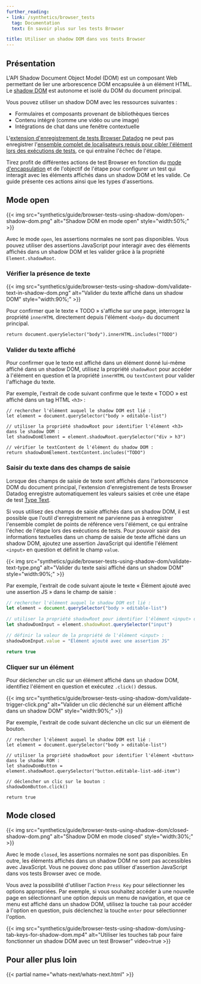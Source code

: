 ```yaml
---
further_reading:
- link: /synthetics/browser_tests
  tag: Documentation
  text: En savoir plus sur les tests Browser

title: Utiliser un shadow DOM dans vos tests Browser
---
```


## Présentation

L'API Shadow Document Object Model (DOM) est un composant Web permettant de lier une arborescence DOM encapsulée à un élément HTML. Le [shadow DOM][1] est autonome et isolé du DOM du document principal.

Vous pouvez utiliser un shadow DOM avec les ressources suivantes :

- Formulaires et composants provenant de bibliothèques tierces
- Contenu intégré (comme une vidéo ou une image)
- Intégrations de chat dans une fenêtre contextuelle

<div class="alert alert-info">
L'<a href="https://chrome.google.com/webstore/detail/datadog-test-recorder/kkbncfpddhdmkfmalecgnphegacgejoa">extension d'enregistrement de tests Browser Datadog</a> ne peut pas enregistrer l'<a href="https://docs.datadoghq.com/synthetics/guide/browser-test-self-maintenance">ensemble complet de localisateurs requis pour cibler l'élément lors des exécutions de tests</a>, ce qui entraîne l'échec de l'étape.
</div>

Tirez profit de différentes actions de test Browser en fonction du [mode d'encapsulation][2] et de l'objectif de l'étape pour configurer un test qui interagit avec les éléments affichés dans un shadow DOM et les valide. Ce guide présente ces actions ainsi que les types d'assertions.

## Mode open

{{< img src="synthetics/guide/browser-tests-using-shadow-dom/open-shadow-dom.png" alt="Shadow DOM en mode open" style="width:50%;" >}}

Avec le mode `open`, les assertions normales ne sont pas disponibles. Vous pouvez utiliser des assertions JavaScript pour interagir avec des éléments affichés dans un shadow DOM et les valider grâce à la propriété `Element.shadowRoot`.

### Vérifier la présence de texte

{{< img src="synthetics/guide/browser-tests-using-shadow-dom/validate-text-in-shadow-dom.png" alt="Valider du texte affiché dans un shadow DOM" style="width:90%;" >}}

Pour confirmer que le texte « TODO » s'affiche sur une page, interrogez la propriété `innerHTML` directement depuis l'élément `<body>` du document principal.

```HTML
return document.querySelector("body").innerHTML.includes("TODO")
```

### Valider du texte affiché

Pour confirmer que le texte est affiché dans un élément donné lui-même affiché dans un shadow DOM, utilisez la propriété `shadowRoot` pour accéder à l'élément en question et la propriété `innerHTML` ou `textContent` pour valider l'affichage du texte.

Par exemple, l'extrait de code suivant confirme que le texte « TODO » est affiché dans un tag HTML `<h3>` :

```
// rechercher l'élément auquel le shadow DOM est lié :
let element = document.querySelector("body > editable-list")

// utiliser la propriété shadowRoot pour identifier l'élément <h3> dans le shadow DOM :
let shadowDomElement = element.shadowRoot.querySelector("div > h3")

// vérifier le textContent de l'élément du shadow DOM :
return shadowDomElement.textContent.includes("TODO")
```

### Saisir du texte dans des champs de saisie

Lorsque des champs de saisie de texte sont affichés dans l'arborescence DOM du document principal, l'extension d'enregistrement de tests Browser Datadog enregistre automatiquement les valeurs saisies et crée une étape de test [Type Text][3].

Si vous utilisez des champs de saisie affichés dans un shadow DOM, il est possible que l'outil d'enregistrement ne parvienne pas à enregistrer l'ensemble complet de points de référence vers l'élément, ce qui entraîne l'échec de l'étape lors des exécutions de tests. Pour pouvoir saisir des informations textuelles dans un champ de saisie de texte affiché dans un shadow DOM, ajoutez une assertion JavaScript qui identifie l'élément `<input>` en question et définit le champ `value`.

{{< img src="synthetics/guide/browser-tests-using-shadow-dom/validate-text-type.png" alt="Valider du texte saisi affiché dans un shadow DOM" style="width:90%;" >}}

Par exemple, l'extrait de code suivant ajoute le texte « Élément ajouté avec une assertion JS » dans le champ de saisie :

```js
// rechercher l'élément auquel le shadow DOM est lié :
let element = document.querySelector("body > editable-list")

// utiliser la propriété shadowRoot pour identifier l'élément <input> dans le shadow DOM :
let shadowDomInput = element.shadowRoot.querySelector("input")

// définir la valeur de la propriété de l'élément <input> :
shadowDomInput.value = "Élément ajouté avec une assertion JS"

return true
```

### Cliquer sur un élément

Pour déclencher un clic sur un élément affiché dans un shadow DOM, identifiez l'élément en question et exécutez `.click()` dessus.

{{< img src="synthetics/guide/browser-tests-using-shadow-dom/validate-trigger-click.png" alt="Valider un clic déclenché sur un élément affiché dans un shadow DOM" style="width:90%;" >}}

Par exemple, l'extrait de code suivant déclenche un clic sur un élément de bouton.

```
// rechercher l'élément auquel le shadow DOM est lié :
let element = document.querySelector("body > editable-list")

// utiliser la propriété shadowRoot pour identifier l'élément <button> dans le shadow ROM :
let shadowDomButton = element.shadowRoot.querySelector("button.editable-list-add-item")

// déclencher un clic sur le bouton :
shadowDomButton.click()

return true
```

## Mode closed

{{< img src="synthetics/guide/browser-tests-using-shadow-dom/closed-shadow-dom.png" alt="Shadow DOM en mode closed" style="width:30%;" >}}

Avec le mode `closed`, les assertions normales ne sont pas disponibles. En outre, les éléments affichés dans un shadow DOM ne sont pas accessibles avec JavaScript. Vous ne pouvez donc pas utiliser d'assertion JavaScript dans vos tests Browser avec ce mode.

Vous avez la possibilité d'utiliser l'action `Press Key` pour sélectionner les options appropriées. Par exemple, si vous souhaitez accéder à une nouvelle page en sélectionnant une option depuis un menu de navigation, et que ce menu est affiché dans un shadow DOM, utilisez la touche `tab` pour accéder à l'option en question, puis déclenchez la touche `enter` pour sélectionner l'option.

{{< img src="synthetics/guide/browser-tests-using-shadow-dom/using-tab-keys-for-shadow-dom.mp4" alt="Utiliser les touches tab pour faire fonctionner un shadow DOM avec un test Browser" video=true >}}

## Pour aller plus loin

{{< partial name="whats-next/whats-next.html" >}}

[1]: https://developers.google.com/web/fundamentals/web-components/shadowdom
[2]: https://developer.mozilla.org/en-US/docs/Web/Web_Components/Using_shadow_DOM#basic_usage
[3]: https://docs.datadoghq.com/fr/synthetics/browser_tests/actions#type-text
